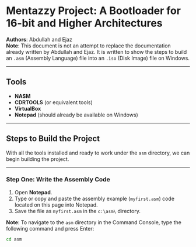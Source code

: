 # Mentazzy Project: A Bootloader for 16-bit and Higher Architectures

**Authors**: Abdullah and Ejaz  
**Note**: This document is not an attempt to replace the documentation already written by Abdullah and Ejaz. It is written to show the steps to build an `.asm` (Assembly Language) file into an `.iso` (Disk Image) file on Windows.

---

## Tools

- **NASM**
- **CDRTOOLS** (or equivalent tools)
- **VirtualBox**
- **Notepad** (should already be available on Windows)

---

## Steps to Build the Project

With all the tools installed and ready to work under the `asm` directory, we can begin building the project.

---

### Step One: Write the Assembly Code

1. Open **Notepad**.
2. Type or copy and paste the assembly example (`myfirst.asm`) code located on this page into Notepad.
3. Save the file as `myfirst.asm` in the `c:\asm\` directory.

**Note**: To navigate to the `asm` directory in the Command Console, type the following command and press Enter:

```bash
cd asm
